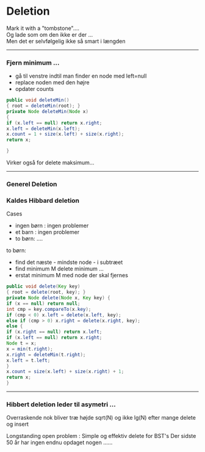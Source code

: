 # Deletion

Mark it with a "tombstone"....    
Og lade som om den ikke er der ...    
Men det er selvfølgelig ikke så smart i længden     

--------------------------------------------------------------------------------

### Fjern minimum ...

- gå til venstre indtil man finder en node med left=null
- replace noden med den højre
- opdater counts

```java
public void deleteMin()
{ root = deleteMin(root); }
private Node deleteMin(Node x)
{
if (x.left == null) return x.right;
x.left = deleteMin(x.left);
x.count = 1 + size(x.left) + size(x.right);
return x;

}
```

Virker også for delete maksimum...

--------------------------------------------------------------------------------
### Generel Deletion
### Kaldes Hibbard deletion

Cases
- ingen børn : ingen problemer
- et barn : ingen problemer
- to børn: ....

to børn:
- find det næste - mindste node - i subtræet
- find minimum M delete minimum ...
- erstat minimum M med node der skal fjernes

```java
public void delete(Key key)
{ root = delete(root, key); }
private Node delete(Node x, Key key) {
if (x == null) return null;
int cmp = key.compareTo(x.key);
if (cmp < 0) x.left = delete(x.left, key);
else if (cmp > 0) x.right = delete(x.right, key);
else {
if (x.right == null) return x.left;
if (x.left == null) return x.right;
Node t = x;
x = min(t.right);
x.right = deleteMin(t.right);
x.left = t.left;
}
x.count = size(x.left) + size(x.right) + 1;
return x;
}
```

--------------------------------------------------------------------------------
### Hibbert deletion leder til asymetri ...

Overraskende nok bliver træ højde sqrt(N) og ikke lg(N) efter mange delete og insert

Longstanding open problem : Simple og effektiv delete for BST's
Der sidste 50 år har ingen endnu opdaget nogen ......
